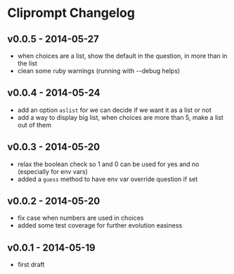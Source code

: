 Cliprompt Changelog
=====================

v0.0.5 - 2014-05-27
--------------------

- when choices are a list, show the default in the question, in more than in the list
- clean some ruby warnings (running with --debug helps)

v0.0.4 - 2014-05-24
--------------------

- add an option `aslist` for we can decide if we want it as a list or not
- add a way to display big list, when choices are more than 5, make a list out of them

v0.0.3 - 2014-05-20
--------------------

- relax the boolean check so 1 and 0 can be used for yes and no (especially for env vars)
- added a `guess` method to have env var override question if set

v0.0.2 - 2014-05-20
--------------------

- fix case when numbers are used in choices
- added some test coverage for further evolution easiness

v0.0.1 - 2014-05-19
--------------------

- first draft
